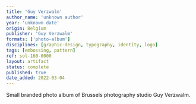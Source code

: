 ```yaml
---
title: 'Guy Verzwalm'
author_name: 'unknown author'
year: 'unknown date'
origin: Belgium
publisher: 'Guy Verzwalm'
formats: ['photo-album']
disciplines: [graphic-design, typography, identity, logo]
tags: [embossing, pattern]
ref: sol-160-0000
layout: artifact
status: complete
published: true
date_added: 2022-03-04
---
```

Small branded photo album of Brussels photography studio Guy Verzwalm.
